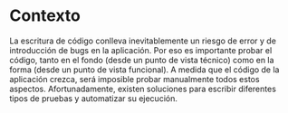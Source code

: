 # Contexto
La escritura de código conlleva inevitablemente un riesgo de error y de introducción de bugs en la aplicación. Por eso es importante probar el código, tanto en el fondo (desde un punto de vista técnico) como en la forma (desde un punto de vista funcional). A medida que el código de la aplicación crezca, será imposible probar manualmente todos estos aspectos. Afortunadamente, existen soluciones para escribir diferentes tipos de pruebas y automatizar su ejecución.